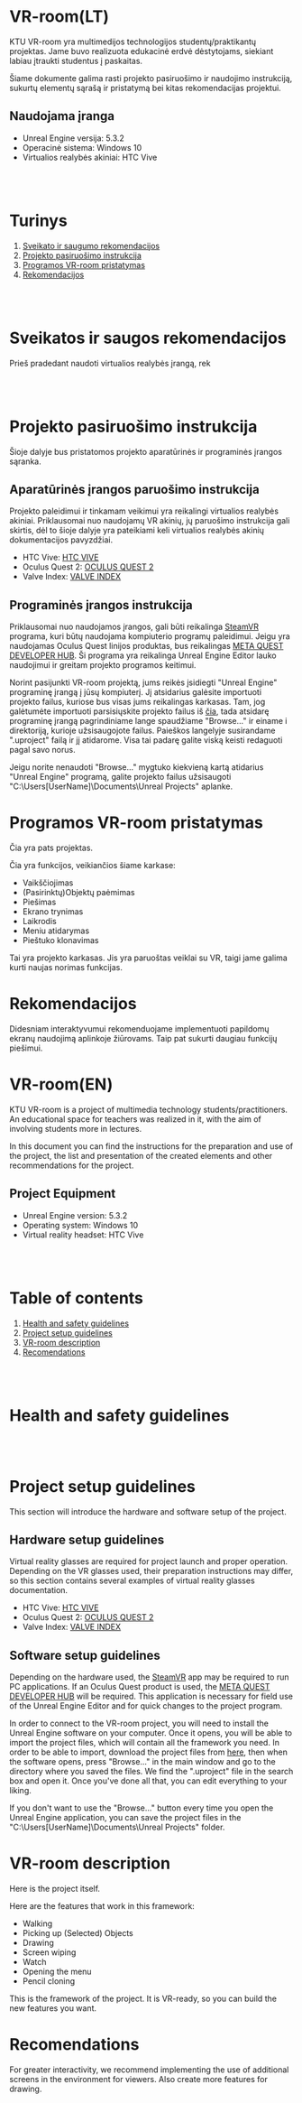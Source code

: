 # VR-room(LT)
KTU VR-room yra multimedijos technologijos studentų/praktikantų projektas. Jame buvo realizuota edukacinė erdvė dėstytojams, siekiant labiau įtraukti studentus į paskaitas. 

Šiame dokumente galima rasti projekto pasiruošimo ir naudojimo instrukciją, sukurtų elementų sąrašą ir pristatymą bei kitas rekomendacijas projektui.

## Naudojama įranga
- Unreal Engine versija: 5.3.2
- Operacinė sistema: Windows 10
- Virtualios realybės akiniai: HTC Vive

<br><br>

# Turinys

1. [Sveikato ir saugumo rekomendacijos](#Sveikatos-ir-saugos-rekomendacijos)
2. [Projekto pasiruošimo instrukcija](#Projekto-pasiruošimo-instrukcija)
3. [Programos VR-room pristatymas](#Programos-VR-room-pristatymas)
4. [Rekomendacijos](#Rekomendacijos)

<br><br>

# Sveikatos ir saugos rekomendacijos

Prieš pradedant naudoti virtualios realybės įrangą, rek

<br><br>

# Projekto pasiruošimo instrukcija

Šioje dalyje bus pristatomos projekto aparatūrinės ir programinės įrangos sąranka.

## Aparatūrinės įrangos paruošimo instrukcija

Projekto paleidimui ir tinkamam veikimui yra reikalingi virtualios realybės akiniai. Priklausomai nuo naudojamų VR akinių, jų paruošimo instrukcija gali skirtis, dėl to šioje dalyje yra pateikiami keli virtualios realybės akinių dokumentacijos pavyzdžiai.

- HTC Vive: [HTC VIVE](https://www.vive.com/au/support/vive/category_howto/setting-up-for-the-first-time.html)
- Oculus Quest 2: [OCULUS QUEST 2](https://www.meta.com/quest/setup/)
- Valve Index: [VALVE INDEX]()

## Programinės įrangos instrukcija

Priklausomai nuo naudojamos įrangos, gali būti reikalinga [SteamVR](https://store.steampowered.com/app/250820/SteamVR/) programa, kuri būtų naudojama kompiuterio programų paleidimui. Jeigu yra naudojamas Oculus Quest linijos produktas, bus reikalingas [META QUEST DEVELOPER HUB](https://developer.oculus.com/documentation/unity/ts-odh/). Ši programa yra reikalinga Unreal Engine Editor lauko naudojimui ir greitam projekto programos keitimui.

Norint pasijunkti VR-room projektą, jums reikės įsidiegti "Unreal Engine" programinę įrangą į jūsų kompiuterį. Jį atsidarius galėsite importuoti projekto failus, kuriose bus visas jums reikalingas karkasas. Tam, jog galėtumėte importuoti parsisiųskite projekto failus iš [čia](https://blablablakurbusmusuprojektas.com), tada atsidarę programinę įrangą pagrindiniame lange spaudžiame "Browse..." ir einame i direktoriją, kurioje užsisaugojote failus. Paieškos langelyje susirandame ".uproject" failą ir jį atidarome. Visa tai padarę galite viską keisti redaguoti pagal savo norus.

Jeigu norite nenaudoti "Browse..." mygtuko kiekvieną kartą atidarius "Unreal Engine" programą, galite projekto failus užsisaugoti "C:\Users\[UserName]\Documents\Unreal Projects" aplanke.

# Programos VR-room pristatymas

Čia yra pats projektas.

Čia yra funkcijos, veikiančios šiame karkase:

- Vaikščiojimas
- (Pasirinktų)Objektų paėmimas
- Piešimas
- Ekrano trynimas
- Laikrodis
- Meniu atidarymas
- Pieštuko klonavimas

Tai yra projekto karkasas. Jis yra paruoštas veiklai su VR, taigi jame galima kurti naujas norimas funkcijas.

# Rekomendacijos

Didesniam interaktyvumui rekomenduojame implementuoti papildomų ekranų naudojimą aplinkoje žiūrovams. Taip pat sukurti daugiau funkcijų piešimui.



# VR-room(EN)
KTU VR-room is a project of multimedia technology students/practitioners. An educational space for teachers was realized in it, with the aim of involving students more in lectures.

In this document you can find the instructions for the preparation and use of the project, the list and presentation of the created elements and other recommendations for the project.

## Project Equipment
- Unreal Engine version: 5.3.2
- Operating system: Windows 10
- Virtual reality headset: HTC Vive

<br><br>

# Table of contents

1. [Health and safety guidelines](#Health-and-safety-guidelines)
2. [Project setup guidelines](#Project-setup-guidelines)
3. [VR-room description](#VR-room-description)
4. [Recomendations](#Recomendations)

<br><br>

# Health and safety guidelines


<br><br>

# Project setup guidelines

This section will introduce the hardware and software setup of the project.

## Hardware setup guidelines

Virtual reality glasses are required for project launch and proper operation. Depending on the VR glasses used, their preparation instructions may differ, so this section contains several examples of virtual reality glasses documentation.

- HTC Vive: [HTC VIVE](https://www.vive.com/au/support/vive/category_howto/setting-up-for-the-first-time.html)
- Oculus Quest 2: [OCULUS QUEST 2](https://www.meta.com/quest/setup/)
- Valve Index: [VALVE INDEX]()

## Software setup guidelines

Depending on the hardware used, the [SteamVR](https://store.steampowered.com/app/250820/SteamVR/) app may be required to run PC applications. If an Oculus Quest product is used, the [META QUEST DEVELOPER HUB](https://developer.oculus.com/documentation/unity/ts-odh/) will be required. This application is necessary for field use of the Unreal Engine Editor and for quick changes to the project program.

In order to connect to the VR-room project, you will need to install the Unreal Engine software on your computer. Once it opens, you will be able to import the project files, which will contain all the framework you need. In order to be able to import, download the project files from [here](https://blablablakurbusmusuprojektas.com), then when the software opens, press "Browse..." in the main window and go to the directory where you saved the files. We find the ".uproject" file in the search box and open it. Once you've done all that, you can edit everything to your liking.

If you don't want to use the "Browse..." button every time you open the Unreal Engine application, you can save the project files in the "C:\Users\[UserName]\Documents\Unreal Projects" folder.

# VR-room description

Here is the project itself.

Here are the features that work in this framework:

- Walking
- Picking up (Selected) Objects
- Drawing
- Screen wiping
- Watch
- Opening the menu
- Pencil cloning

This is the framework of the project. It is VR-ready, so you can build the new features you want.

# Recomendations

For greater interactivity, we recommend implementing the use of additional screens in the environment for viewers. Also create more features for drawing.

